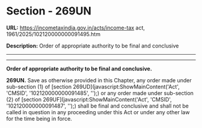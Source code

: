 # Section - 269UN

**URL:** https://incometaxindia.gov.in/acts/income-tax act, 1961/2025/102120000000091495.htm

**Description:** Order of appropriate authority to be final and conclusive

---

****

**Order of appropriate authority to be final and conclusive.**

**269UN.** Save as otherwise provided in this Chapter, any order made under sub-section (1) of [section 269UD](javascript:ShowMainContent\('Act', 'CMSID', '102120000000091485', ''\);) or any order made under sub-section (2) of [section 269UF](javascript:ShowMainContent\('Act', 'CMSID', '102120000000091487', ''\);) shall be final and conclusive and shall not be called in question in any proceeding under this Act or under any other law for the time being in force.